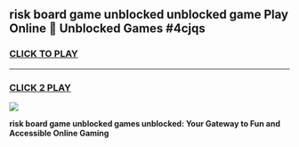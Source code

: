 
## risk board game unblocked unblocked game Play Online 👋 Unblocked Games #4cjqs
<h3>
<a href="https://premium.freeplayer.one?title=risk_board_game_unblocked&ref=21F">CLICK TO PLAY</a></h3>
<hr>

<h3>
<a href="https://premium.freeplayer.one?title=risk_board_game_unblocked&ref=21F">CLICK 2 PLAY</a>
  
</h3>

<a href="https://premium.freeplayer.one?title=risk_board_game_unblocked&ref=21F/"><img src="https://clearcache.store/games.png"></a>


**risk board game unblocked games unblocked: Your Gateway to Fun and Accessible Online Gaming**
